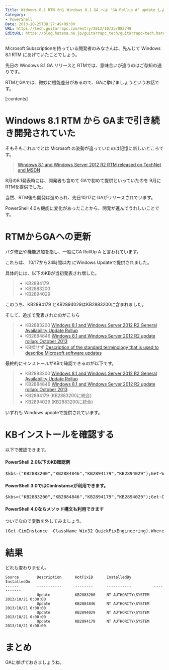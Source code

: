 ```yaml
---
Title: Widnows 8.1 RTM から Windows 8.1 GA へは "GA Rollup A" update しよう
Category:
- PowerShell
Date: 2013-10-25T08:27:49+09:00
URL: https://tech.guitarrapc.com/entry/2013/10/25/082749
EditURL: https://blog.hatena.ne.jp/guitarrapc_tech/guitarrapc-tech.hatenablog.com/atom/entry/12921228815711297616
---
```


Microsoft Subscriptionを持っている開発者のみなさんは、先んじて Windows 8.1 RTM にあげていたことでしょう。

先日の Windows 8.1 GA リリースと RTMでは、意味合いが違うのはご存知の通りです。

RTMとGAでは、微妙に機能差分があるので、GAに挙げましょうというお話です。

[:contents]


# Windows 8.1 RTM から GAまで引き続き開発されていた

そもそもこれまでとは Microsoft の姿勢が違っていたのは記憶に新しいところです。

> [Windows 8.1 and Windows Server 2012 R2 RTM released on TechNet and MSDN](http://www.neowin.net/news/windows-81-and-windows-server-2012-r2-rtm-released-on-technet-and-msdn)

8月の8.1発表時には、開発者も含めて GAで初めて提供といっていたのを 9月にRTMを提供でした。

当然、RTM後も開発は進められ、先日10/17に GAがリリースされています。

PowerShell 4.0も機能に変化があったことから、開発が進んでうれしいことです。

# RTMからGAへの更新

バグ修正や機能追加を指し、一般にGA RollUp A と言われています。

これらは、 10/17から24時間以内 にWindows Updateで提供されました。

具体的には、以下のKBが当初発表され増した。

> - KB2894179
> - KB2883200
> - KB2894029

このうち、KB2894179 とKB2894029はKB2883200に含まれました。

そして、追加で発表されたのがこちら


> - KB2883200 [Windows 8.1 and Windows Server 2012 R2 General Availability Update Rollup](http://support.microsoft.com/kb/2883200/en-us)
> - KB2884846 [Windows 8.1 and Windows Server 2012 R2 update rollup: October 2013](http://support.microsoft.com/kb/2884846/en-us)
> - KB探せず [Description of the standard terminology that is used to describe Microsoft software updates](http://support.microsoft.com/kb/824684)


最終的にインストールがKBで確認できるのが以下です。

> - KB2883200 [Windows 8.1 and Windows Server 2012 R2 General Availability Update Rollup](http://support.microsoft.com/kb/2883200/en-us)
> - KB2884846 [Windows 8.1 and Windows Server 2012 R2 update rollup: October 2013](http://support.microsoft.com/kb/2884846/en-us)
> - KB2894179 (KB2883200に統合)
> - KB2894029 (KB2883200に統合)


いずれも Windows updateで提供されています。

# KBインストールを確認する

以下で確認できます。

#### PowerShell 2.0以下のKB確認例

<pre class="brush: powershell;">
$kbs=("KB2883200","KB2884846","KB2894179","KB2894029");Get-WmiObject -Class Win32_QuickFixEngineering | where HotFixID -in $kbs
</pre>

#### PowerShell 3.0ではCimInstanseが利用できます。

<pre class="brush: powershell;">
$kbs=("KB2883200","KB2884846","KB2894179","KB2894029");Get-CimInstance -ClassName Win32_QuickFixEngineering | where HotFixID -in $kbs
</pre>


#### PowerShell 4.0ならメソッド構文も利用できます

ついでなので変数を外してみましょう。

<pre class="brush: powershell;">
(Get-CimInstance -ClassName Win32_QuickFixEngineering).Where({$_.HotFixID -in ("KB2883200","KB2884846","KB2894179","KB2894029")})
</pre>

# 結果

どれも変わりません。

```
Source        Description      HotFixID      InstalledBy          InstalledOn
------        -----------      --------      -----------          -----------
              Update           KB2883200     NT AUTHORITY\SYSTEM  2013/10/21 0:00:00
              Update           KB2884846     NT AUTHORITY\SYSTEM  2013/10/21 0:00:00
              Update           KB2894029     NT AUTHORITY\SYSTEM  2013/10/21 0:00:00
              Update           KB2894179     NT AUTHORITY\SYSTEM  2013/10/21 0:00:00
```

# まとめ

GAに挙げておきましょうね。
